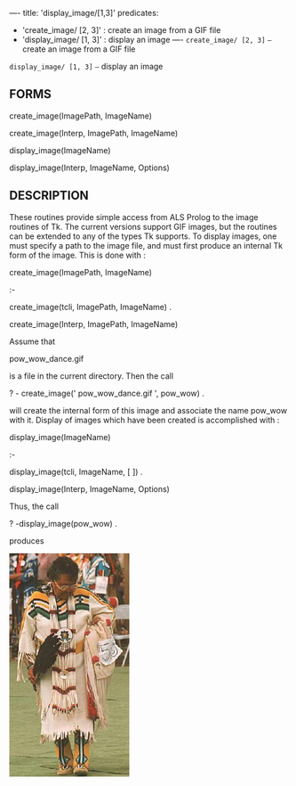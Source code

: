 —-
title: 'display_image/[1,3]'
predicates:
 - 'create_image/ [2, 3]' : create an image from a GIF file
 - 'display_image/ [1, 3]' : display an image
—-
`create_image/ [2, 3]` `—` create an image from a GIF file

`display_image/ [1, 3]` `—` display an image


## FORMS

create_image(ImagePath, ImageName)

create_image(Interp, ImagePath, ImageName)

display_image(ImageName)

display_image(Interp, ImageName, Options)


## DESCRIPTION

These routines provide simple access from ALS Prolog to the image routines of Tk. The current versions support GIF images, but the routines can be extended to any of the types Tk supports. To display images, one must specify a path to the image file, and must first produce an internal Tk form of the image. This is done with :

create_image(ImagePath, ImageName)

:-

create_image(tcli, ImagePath, ImageName) .

create_image(Interp, ImagePath, ImageName)

Assume that

pow_wow_dance.gif

is a file in the current directory. Then the call

? - create_image(' pow_wow_dance.gif ', pow_wow) .

will create the internal form of this image and associate the name pow_wow with it. Display of images which have been created is accomplished with :

display_image(ImageName)

:-

display_image(tcli, ImageName, [ ]) .

display_image(Interp, ImageName, Options)

Thus, the call

? -display_image(pow_wow) .

produces

![](images/pow_wow_dancer.gif)


